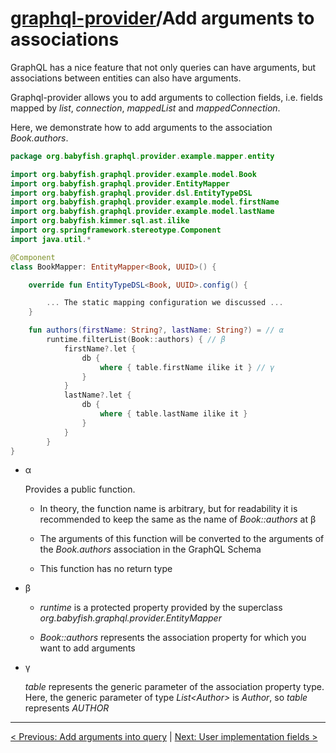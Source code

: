 # [graphql-provider](https://github.com/babyfish-ct/graphql-provider)/Add arguments to associations

GraphQL has a nice feature that not only queries can have arguments, but associations between entities can also have arguments.

Graphql-provider allows you to add arguments to collection fields, i.e. fields mapped by *list*, *connection*, *mappedList* and *mappedConnection*.

Here, we demonstrate how to add arguments to the association *Book.authors*.

```kt
package org.babyfish.graphql.provider.example.mapper.entity

import org.babyfish.graphql.provider.example.model.Book
import org.babyfish.graphql.provider.EntityMapper
import org.babyfish.graphql.provider.dsl.EntityTypeDSL
import org.babyfish.graphql.provider.example.model.firstName
import org.babyfish.graphql.provider.example.model.lastName
import org.babyfish.kimmer.sql.ast.ilike
import org.springframework.stereotype.Component
import java.util.*

@Component
class BookMapper: EntityMapper<Book, UUID>() {

    override fun EntityTypeDSL<Book, UUID>.config() {

        ... The static mapping configuration we discussed ...
    }

    fun authors(firstName: String?, lastName: String?) = // α
        runtime.filterList(Book::authors) { // β
            firstName?.let {
                db {
                    where { table.firstName ilike it } // γ
                }
            }
            lastName?.let {
                db {
                    where { table.lastName ilike it }
                }
            }
        }
}
```

- α

    Provides a public function. 
    
    - In theory, the function name is arbitrary, but for readability it is recommended to keep the same as the name of *Book::authors* at β
    
    - The arguments of this function will be converted to the arguments of the *Book.authors* association in the GraphQL Schema
    
    - This function has no return type
    
- β

    - *runtime* is a protected property provided by the superclass *org.babyfish.graphql.provider.EntityMapper*
    
    - *Book::authors* represents the association property for which you want to add arguments

- γ

    *table* represents the generic parameter of the association property type. Here, the generic parameter of type *List&lt;Author&gt;* is *Author*, so *table* represents *AUTHOR*
    
------------
    
[< Previous: Add arguments into query](./query-associations.md) | [Next: User implementation fields >](./user-implementation.md)

